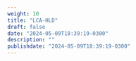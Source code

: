 ```yaml
---
weight: 10
title: "LCA-HLD"
draft: false
date: "2024-05-09T18:39:19-0300"
description: ""
publishdate: "2024-05-09T18:39:19-0300"
---
```

